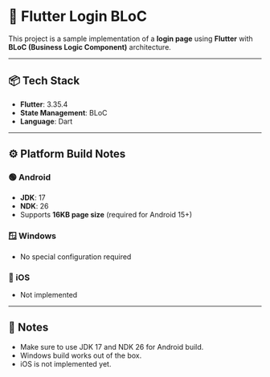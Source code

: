 # 🚀 Flutter Login BLoC

This project is a sample implementation of a **login page** using **Flutter** with **BLoC (Business Logic Component)** architecture.  

---

## 📦 Tech Stack
- **Flutter**: 3.35.4  
- **State Management**: BLoC  
- **Language**: Dart  

---

## ⚙️ Platform Build Notes

### 🟢 Android
- **JDK**: 17  
- **NDK**: 26  
- Supports **16KB page size** (required for Android 15+)  

### 🪟 Windows
- No special configuration required  

### 🍏 iOS
- Not implemented  

---

## 📌 Notes

- Make sure to use JDK 17 and NDK 26 for Android build.
- Windows build works out of the box.
- iOS is not implemented yet.
